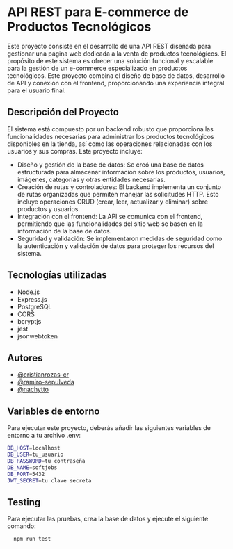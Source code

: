 # API REST para E-commerce de Productos Tecnológicos

Este proyecto consiste en el desarrollo de una API REST diseñada para gestionar una página web dedicada a la venta de productos tecnológicos. El propósito de este sistema es ofrecer una solución funcional y escalable para la gestión de un e-commerce especializado en productos tecnológicos. Este proyecto combina el diseño de base de datos, desarrollo de API y conexión con el frontend, proporcionando una experiencia integral para el usuario final.

## Descripción del Proyecto

El sistema está compuesto por un backend robusto que proporciona las funcionalidades necesarias para administrar los productos tecnológicos disponibles en la tienda, así como las operaciones relacionadas con los usuarios y sus compras. Este proyecto incluye:

- Diseño y gestión de la base de datos: Se creó una base de datos estructurada para almacenar información sobre los productos, usuarios, imágenes, categorías y otras entidades necesarias.
- Creación de rutas y controladores: El backend implementa un conjunto de rutas organizadas que permiten manejar las solicitudes HTTP. Esto incluye operaciones CRUD (crear, leer, actualizar y eliminar) sobre productos y usuarios.
- Integración con el frontend: La API se comunica con el frontend, permitiendo que las funcionalidades del sitio web se basen en la información de la base de datos.
- Seguridad y validación: Se implementaron medidas de seguridad como la autenticación y validación de datos para proteger los recursos del sistema.

## Tecnologías utilizadas

- Node.js
- Express.js
- PostgreSQL
- CORS
- bcryptjs
- jest
- jsonwebtoken

## Autores

- [@cristianrozas-cr](https://www.github.com/cristianrozas-cr)
- [@ramiro-sepulveda](https://github.com/ramiro-sepulveda)
- [@nachytto](https://www.github.com/nachytto)

## Variables de entorno

Para ejecutar este proyecto, deberás añadir las siguientes variables de entorno a tu archivo .env:


```bash
DB_HOST=localhost
DB_USER=tu_usuario
DB_PASSWORD=tu_contraseña
DB_NAME=softjobs
DB_PORT=5432
JWT_SECRET=tu clave secreta
```

## Testing

Para ejecutar las pruebas, crea la base de datos y ejecute el siguiente comando:

```bash
  npm run test
```
